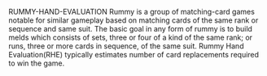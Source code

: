 RUMMY-HAND-EVALUATION
Rummy is a group of matching-card games notable for similar gameplay based on matching cards of the same rank or sequence and same suit. The basic goal in any form of rummy is to build melds which consists of sets, three or four of a kind of the same rank; or runs, three or more cards in sequence, of the same suit.
Rummy Hand Evaluation(RHE) typically estimates number of card replacements required to win the game.

